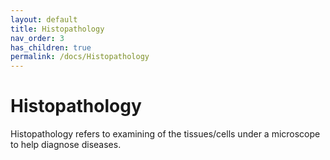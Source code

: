 ```yaml
---
layout: default
title: Histopathology
nav_order: 3
has_children: true
permalink: /docs/Histopathology
---
```


# Histopathology

Histopathology refers to examining of the tissues/cells under a microscope to help diagnose diseases.
<!-- {: .fs-6 .fw-300 } -->
